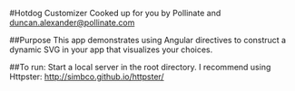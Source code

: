#Hotdog Customizer
Cooked up for you by Pollinate and duncan.alexander@pollinate.com

##Purpose
This app demonstrates using Angular directives to construct a dynamic SVG in your app that visualizes your choices. 

##To run:
Start a local server in the root directory. I recommend using Httpster: http://simbco.github.io/httpster/

